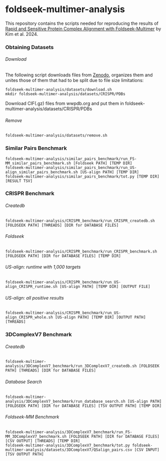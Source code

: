 # foldseek-multimer-analysis
This repository contains the scripts needed for reproducing the results of [Rapid and Sensitive Protein Complex Alignment with Foldseek-Multimer](https://www.biorxiv.org/content/10.1101/2024.04.14.589414v1) by Kim et al. 2024.
### Obtaining Datasets
###### Download
The following script downloads files from [Zenodo](https://zenodo.org/records/11208705), organizes them and unites those of them that had to be split due to file size limitations:

    foldseek-multimer-analysis/datasets/download.sh
    mkdir foldseek-multimer-analysis/datasets/CRISPR/PDBs
Download CIF(.gz) files from wwpdb.org and put them in foldseek-multimer-analysis/datasets/CRISPR/PDBs
###### Remove
    foldseek-multimer-analysis/datasets/remove.sh
### Similar Pairs Benchmark
    foldseek-multimer-analysis/similar_pairs_benchmark/run_FS-MM_similar_pairs_benchmark.sh [Foldseek PATH] [TEMP DIR]
    foldseek-multimer-analysis/similar_pairs_benchmark/run_US-align_similar_pairs_benchmark.sh [US-align PATH] [TEMP DIR]
    foldseek-multimer-analysis/similar_pairs_benchmark/tot.py [TEMP DIR] [RESULT TSV]
### CRISPR Benchmark 
###### Createdb 
    foldseek-multimer-analysis/CRISPR_benchmark/run_CRISPR_createdb.sh [FOLDSEEK PATH] [THREADS] [DIR for DATABASE FILES]
###### Foldseek
    foldseek-multimer-analysis/CRISPR_benchmark/run_CRISPR_benchmark.sh [FOLDSEEK PATH] [DIR for DATABASE FILES] [TEMP DIR]
###### US-align: runtime with 1,000 targets
    foldseek-multimer-analysis/CRISPR_benchmark/run_US-align_CRISPR_runtime.sh [US-align PATH] [TEMP DIR] [OUTPUT FILE]
###### US-align: all positive results
    foldseek-multimer-analysis/CRISPR_benchmark/run_US-align_CRISPR_whole.sh [US-align PATH] [TEMP DIR] [OUTPUT PATH] [THREADS]
### 3DComplexV7 Benchmark
###### Createdb
    foldseek-multimer-analysis/3DComplexV7_benchmark/run_3DComplexV7_createdb.sh [FOLDSEEK PATH] [THREADS] [DIR for DATABASE FILES]
###### Database Search
    foldseek-multimer-analysis/3DComplexV7_benchmark/run_database_search.sh [US-align PATH] [FOLDSEEK PATH] [DIR for DATABASE FILES] [TSV OUTPUT PATH] [TEMP DIR]
###### Foldseek-MM Benchmark
    foldseek-multimer-analysis/3DComplexV7_benchmark/run_FS-MM_3DComplexV7_benchmark.sh [FOLDSEEK PATH] [DIR for DATABASE FILES] [CSV OUTPUT] [THREADS] [TEMP DIR]
    foldseek-multimer-analysis/3DComplexV7_benchmark/tot.py foldseek-multimer-analysis/datasets/3DComplexV7/QSalign_pairs.csv [CSV INPUT] [TSV OUTPUT PATH]

